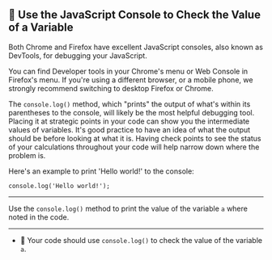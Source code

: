 🚀 Use the JavaScript Console to Check the Value of a Variable
--------------------------------------------------------------

Both Chrome and Firefox have excellent JavaScript consoles, also known as DevTools, for debugging your JavaScript.

You can find Developer tools in your Chrome's menu or Web Console in Firefox's menu. If you're using a different browser, or a mobile phone, we strongly recommend switching to desktop Firefox or Chrome.

The `console.log()` method, which "prints" the output of what's within its parentheses to the console, will likely be the most helpful debugging tool. Placing it at strategic points in your code can show you the intermediate values of variables. It's good practice to have an idea of what the output should be before looking at what it is. Having check points to see the status of your calculations throughout your code will help narrow down where the problem is.

Here's an example to print 'Hello world!' to the console:

`console.log('Hello world!');`

* * *

Use the `console.log()` method to print the value of the variable `a` where noted in the code.

* * *

*   🧪 Your code should use `console.log()` to check the value of the variable `a`.